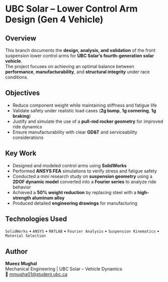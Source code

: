 # UBC Solar – Lower Control Arm Design (Gen 4 Vehicle)

## Overview
This branch documents the **design, analysis, and validation** of the front suspension lower control arms for **UBC Solar’s fourth-generation solar vehicle**.  
The project focuses on achieving an optimal balance between **performance**, **manufacturability**, and **structural integrity** under race conditions.

## Objectives
- Reduce component weight while maintaining stiffness and fatigue life  
- Validate safety under realistic load cases (**2g bump**, **1g cornering**, **1g braking**)  
- Justify and simulate the use of a **pull-rod rocker geometry** for improved ride dynamics  
- Ensure manufacturability with clear **GD&T** and serviceability considerations  

## Key Work
- Designed and modeled control arms using **SolidWorks**  
- Performed **ANSYS FEA** simulations to verify stress and fatigue safety  
- Conducted a mini research study on **suspension geometry** using a **2DOF dynamic model** converted into a **Fourier series** to analyze ride behavior  
- Achieved a **50% weight reduction** by replacing steel with a **high-strength aluminum alloy**  
- Produced detailed **engineering drawings** for manufacturing  

## Technologies Used
`SolidWorks` • `ANSYS` • `MATLAB` • `Fourier Analysis` • `Suspension Kinematics` • `Material Selection`

## Author
**Mueez Mughal**  
Mechanical Engineering | UBC Solar – Vehicle Dynamics  
📧 mmugha01@student.ubc.ca
